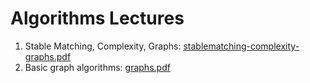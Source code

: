 # Algorithms Lectures

1. Stable Matching, Complexity, Graphs: [stablematching-complexity-graphs.pdf](https://github.com/user-attachments/files/20749732/stablematching-complexity-graphs.pdf)
2. Basic graph algorithms: [graphs.pdf](https://github.com/user-attachments/files/20749748/graphs.pdf)

